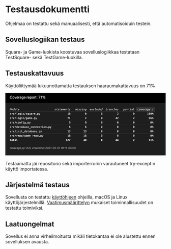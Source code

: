 # Testausdokumentti

Ohjelmaa on testattu sekä manuaalisesti, että automatisoiduin testein.

## Sovelluslogiikan testaus

Square- ja Game-luokista koostuvaa sovelluslogiikkaa testataan  TestSquare- sekä TestGame-luokilla.

## Testauskattavuus

Käyttöliittymää lukuunottamatta testauksen haaraumakattavuus on 71%

![kuva haaraumakattavuudesta](/dokumentaatio/haaraumakattavuus.jpg)

Testaamatta jäi repositorio sekä importerroriin varautuneet try-except:n käyttö importatessa.

## Järjestelmä testaus

Sovellusta on testattu [käyttöhjeen](/dokumentaatio/kayttoohje.md) ohjeilla, macOS ja Linux käyttöjärjestelmillä. 
[Vaatimusmäärittelyn](/dokumentaatio/vaatimusmaarittely.md) mukaiset toiminnallisuudet on testattu toimiviksi.

## Laatuongelmat

Sovellus ei anna virheilmoitusta mikäli tietokantaa ei ole alustettu ennen sovelluksen avausta.
